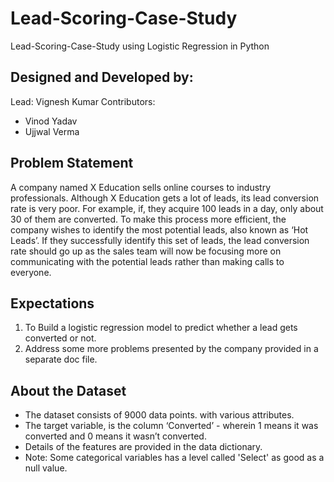 # Lead-Scoring-Case-Study

Lead-Scoring-Case-Study using Logistic Regression in Python

## Designed and Developed by:

Lead: Vignesh Kumar
Contributors: 
- Vinod Yadav
- Ujjwal Verma

## Problem Statement

A company named X Education sells online courses to industry professionals. Although X Education gets a lot of leads, its lead conversion rate is very poor. For example, if, they acquire 100 leads in a day, only about 30 of them are converted. To make this process more efficient, the company wishes to identify the most potential leads, also known as ‘Hot Leads’. If they successfully identify this set of leads, the lead conversion rate should go up as the sales team will now be focusing more on communicating with the potential leads rather than making calls to everyone.

## **Expectations**

1. To Build a logistic regression model to predict whether a lead gets converted or not.
2. Address some more problems presented by the company provided in a separate doc file.

## **About the Dataset**

- The dataset consists of 9000 data points. with various attributes.
- The target variable, is the column ‘Converted’ - wherein 1 means it was converted and 0 means it wasn’t converted. 
- Details of the features are provided in the data dictionary. 
- Note: Some categorical variables has a level called 'Select' as good as a null value.
